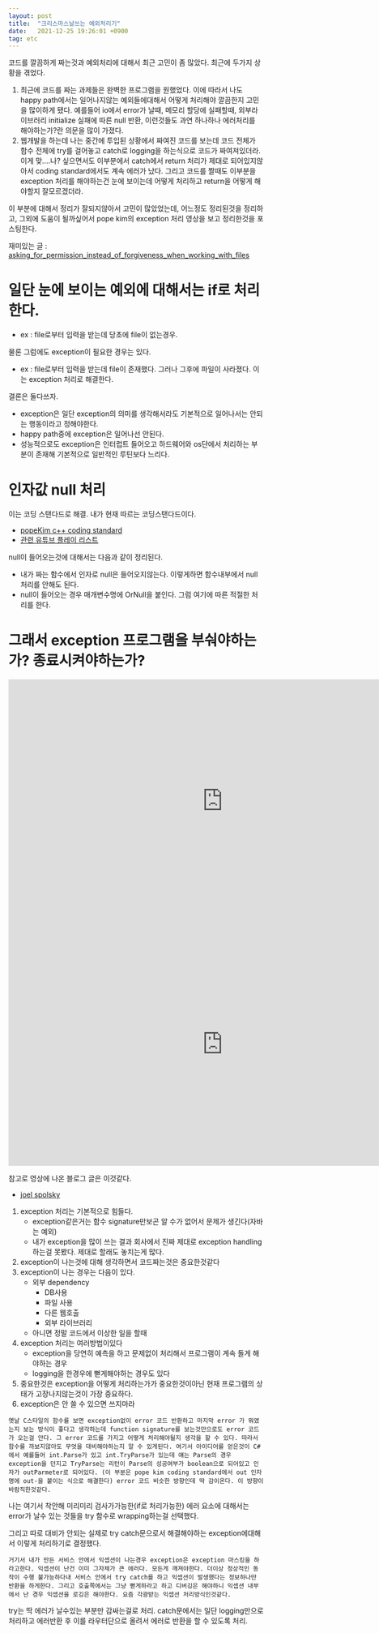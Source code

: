 ```yaml
---
layout: post
title:  "크리스마스날쓰는 예외처리기"
date:   2021-12-25 19:26:01 +0900
tag: etc
---
```


코드를 깔끔하게 짜는것과 예외처리에 대해서 최근 고민이 좀 많았다. 최근에 두가지 상황을 겪었다.

1. 최근에 코드를 짜는 과제들은 완벽한 프로그램을 원했었다. 이에 따라서 나도 happy path에서는 일어나지않는 예외들에대해서 어떻게 처리해야 깔끔한지 고민을 많이하게 됐다. 예를들어 io에서 error가 날때, 메모리 할당에 실패할때, 외부라이브러리 initialize 실패에 따른 null 반환, 이런것들도 과연 하나하나 에러처리를 해야하는가?란 의문을 많이 가졌다.
2. 웹개발을 하는데 나는 중간에 투입된 상황에서 짜여진 코드를 보는데 코드 전체가 함수 전체에 try를 걸어놓고 catch로 logging을 하는식으로 코드가 짜여져있더라. 이게 맞....나? 싶으면서도 이부분에서 catch에서 return 처리가 제대로 되어있지않아서 coding standard에서도 계속 에러가 났다. 그리고 코드를 짤때도 이부분을 exception 처리를 해야하는건 눈에 보이는데 어떻게 처리하고 return을 어떻게 해야할지 잘모르겠더라.


이 부분에 대해서 정리가 잘되지않아서 고민이 많았었는데, 어느정도 정리된것을 정리하고, 그외에 도움이 될까싶어서 pope kim의 exception 처리 영상을 보고 정리한것을 포스팅한다.

재미있는 글 : 
[asking_for_permission_instead_of_forgiveness_when_working_with_files](https://docs.quantifiedcode.com/python-anti-patterns/readability/asking_for_permission_instead_of_forgiveness_when_working_with_files.html)


# 일단 눈에 보이는 예외에 대해서는 if로 처리한다.
- ex : file로부터 입력을 받는데 당초에 file이 없는경우.

물론 그럼에도 exception이 필요한 경우는 있다.
- ex : file로부터 입력을 받는데 file이 존재했다. 그러나 그후에 파일이 사라졌다. 이는 exception 처리로 해결한다.

결론은 둘다쓰자.

- exception은 일단 exception의 의미를 생각해서라도 기본적으로 일어나서는 안되는 행동이라고 정해야한다. 
- happy path중에 exception은 일어나선 안된다. 
- 성능적으로도 exception은 인터럽트 들어오고 하드웨어와 os단에서 처리하는 부분이 존재해 기본적으로 일반적인 루틴보다 느리다.

# 인자값 null 처리

이는 코딩 스탠다드로 해결. 내가 현재 따르는 코딩스탠다드이다.

- [popeKim c++ coding standard](https://docs.popekim.com/ko/coding-standards/cpp)
- [관련 유튜브 플레이 리스트](https://www.youtube.com/playlist?list=PLW_uvsSPlijsp_NgPpVzb37u97pzPEola)


null이 들어오는것에 대해서는 다음과 같이 정리된다.

- 내가 짜는 함수에서 인자로 null은 들어오지않는다. 이렇게하면 함수내부에서 null처리를 안해도 된다.
- null이 들어오는 경우 매개변수명에 OrNull을 붙인다. 그럼 여기에 따른 적절한 처리를 한다.


# 그래서 exception 프로그램을 부숴야하는가? 종료시켜야하는가?


<iframe width="846" height="480" src="https://www.youtube.com/embed/g7dzMgrWFic?list=PLW_uvsSPlijvMY-6Y-0I-bi4tlUFKEuFK" title="YouTube video player" frameborder="0" allow="accelerometer; autoplay; clipboard-write; encrypted-media; gyroscope; picture-in-picture" allowfullscreen></iframe>

<iframe width="846" height="480" src="https://www.youtube.com/embed/YGOE5CEkX0o?list=PLW_uvsSPlijvMY-6Y-0I-bi4tlUFKEuFK" title="YouTube video player" frameborder="0" allow="accelerometer; autoplay; clipboard-write; encrypted-media; gyroscope; picture-in-picture" allowfullscreen></iframe>

참고로 영상에 나온 블로그 글은 이것같다.
- [joel spolsky](https://www.joelonsoftware.com/2003/10/13/13/)


1. exception 처리는 기본적으로 힘들다.
   - exception같은거는 함수 signature만보곤 알 수가 없어서 문제가 생긴다(자바는 예외)
   - 내가 exception을 많이 쓰는 결과 회사에서 진짜 제대로 exception handling하는걸 못봤다. 제대로 할래도 놓치는게 많다.
2. exception이 나는것에 대해 생각하면서 코드짜는것은 중요한것같다
3. exception이 나는 경우는 다음이 있다.
   - 외부 dependency
     - DB사용  
     - 파일 사용 
     - 다른 웹호출 
     - 외부 라이브러리
   - 아니면 정말 코드에서 이상한 일을 할때
4. exception 처리는 여러방법이있다
   - exception을 당연히 예측을 하고 문제없이 처리해서 프로그램이 계속 돌게 해야하는 경우
   - logging을 한경우에 뻗게해야하는 경우도 있다
5. 중요한것은 exception을 어떻게 처리하는가가 중요한것이아닌 현재 프로그램의 상태가 고장나지않는것이 가장 중요하다.
6. exception은 안 쓸 수 있으면 쓰지마라

`옛날 C스타일의 함수를 보면 exception없이 error 코드 반환하고 마지막 error 가 뭐였는지 보는 방식이 좋다고 생각하는데 function signature를 보는것만으로도 error 코드가 오는걸 안다. 그 error 코드를 가지고 어떻게 처리해야될지 생각을 할 수 있다. 따라서 함수를 까보지않아도 무엇을 대비해야하는지 알 수 있게된다. 여기서 아이디어를 얻은것이 C#에서 예를들어 int.Parse가 있고 int.TryParse가 있는데 얘는 Parse의 경우 exception을 던지고 TryParse는 리턴이 Parse의 성공여부가 boolean으로 되어있고 인자가 outParmeter로 되어있다. (이 부분은 pope kim coding standard에서 out 인자명에 out-을 붙이는 식으로 해결한다) error 코드 비슷한 방향인데 딱 감이온다. 이 방향이 바람직한것같다.`

나는 여기서 착안해 미리미리 검사가가능한(if로 처리가능한) 에러 요소에 대해서는 error가 날수 있는 것들을 try 함수로 wrapping하는걸 선택했다.  


그리고 따로 대비가 안되는 실제로 try catch문으로서 해결해야하는 exception에대해서 이렇게 처리하기로 결정했다.

`거기서 내가 만든 서비스 안에서 익셉션이 나는경우 exception은 exception 마스킹을 하라고한다. 익셉션이 난건 이미 그자체가 큰 에러다. 모든게 깨져야한다. 더이상 정상적인 동작이 수행 불가능하다내 서비스 안에서 try catch를 하고 익셉션이 발생했다는 정보하나만 반환을 하게한다. 그리고 호출쪽에서는 그냥 뻗게하라고 하고 디버깅은 해야하니 익셉션 내부에서 난 경우 익셉션을 로깅은 해야한다. 요즘 각광받는 익셉션 처리방식인것같다.`

try는 딱 에러가 날수있는 부분만 감싸는걸로 처리. catch문에서는 일단 logging만으로 처리하고 에러반환 후 이를 라우터단으로 올려서 에러로 반환을 할 수 있도록 처리.

